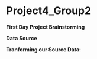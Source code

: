 # Project4_Group2

**First Day Project Brainstorming**

**Data Source**

**Tranforming our Source Data:**





